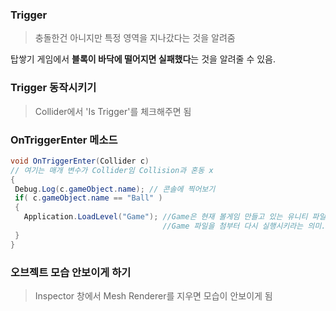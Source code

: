﻿### Trigger
> 충돌한건 아니지만 특정 영역을 지나갔다는 것을 알려줌  

탑쌓기 게임에서 **블록이 바닥에 떨어지면 실패했다**는 것을 알려줄 수 있음.  

### Trigger 동작시키기
> Collider에서 'Is Trigger'를 체크해주면 됨

### OnTriggerEnter 메소드
```c#
void OnTriggerEnter(Collider c) 
// 여기는 매개 변수가 Collider임 Collision과 혼동 x
{
 Debug.Log(c.gameObject.name); // 콘솔에 찍어보기
 if( c.gameObject.name == "Ball" )
 { 
   Application.LoadLevel("Game"); //Game은 현재 볼게임 만들고 있는 유니티 파일 이름임
                                  //Game 파일을 첨부터 다시 실행시키라는 의미.
 }
}
```
### 오브젝트 모습 안보이게 하기 
> Inspector 창에서 Mesh Renderer를 지우면 모습이 안보이게 됨  


